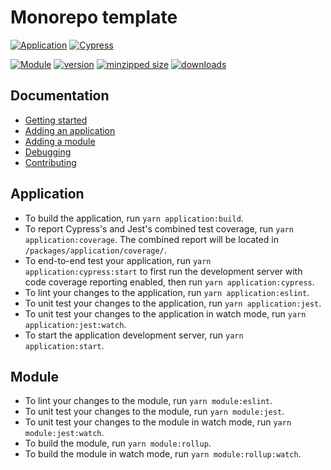 # Monorepo template

[![Application](https://github.com/monorepo-template/monorepo-template/actions/workflows/application.yml/badge.svg?branch=main&event=push)](https://github.com/monorepo-template/monorepo-template/actions/workflows/application.yml)
[![Cypress](https://img.shields.io/endpoint?url=https://dashboard.cypress.io/badge/simple/4akrvv/main&label=Cypress&style=flat)](https://dashboard.cypress.io/projects/4akrvv/runs)

[![Module](https://github.com/monorepo-template/monorepo-template/actions/workflows/module.yml/badge.svg?branch=main&event=push)](https://github.com/monorepo-template/monorepo-template/actions/workflows/module.yml)
[![version](https://img.shields.io/npm/v/@monorepo-template/module.svg?label=module)](https://www.npmjs.com/package/@monorepo-template/module)
[![minzipped size](https://img.shields.io/bundlephobia/minzip/@monorepo-template/module.svg)](https://www.npmjs.com/package/@monorepo-template/module)
[![downloads](https://img.shields.io/npm/dt/@monorepo-template/module.svg)](https://www.npmjs.com/package/@monorepo-template/module)

## Documentation

- [Getting started](https://github.com/monorepo-template/monorepo-template/blob/main/docs/GETTING-STARTED.md)
- [Adding an application](https://github.com/monorepo-template/monorepo-template/blob/main/docs/APPLICATION.md)
- [Adding a module](https://github.com/monorepo-template/monorepo-template/blob/main/docs/MODULE.md)
- [Debugging](https://github.com/monorepo-template/monorepo-template/blob/main/docs/DEBUGGING.md)
- [Contributing](https://github.com/monorepo-template/monorepo-template/blob/main/docs/CONTRIBUTING.md)

## Application

- To build the application, run `yarn application:build`.
- To report Cypress's and Jest's combined test coverage, run
  `yarn application:coverage`. The combined report will be located in
  `/packages/application/coverage/`.
- To end-to-end test your application, run `yarn application:cypress:start` to
  first run the development server with code coverage reporting enabled, then
  run `yarn application:cypress`.
- To lint your changes to the application, run `yarn application:eslint`.
- To unit test your changes to the application, run `yarn application:jest`.
- To unit test your changes to the application in watch mode, run
  `yarn application:jest:watch`.
- To start the application development server, run `yarn application:start`.

## Module

- To lint your changes to the module, run `yarn module:eslint`.
- To unit test your changes to the module, run `yarn module:jest`.
- To unit test your changes to the module in watch mode, run
  `yarn module:jest:watch`.
- To build the module, run `yarn module:rollup`.
- To build the module in watch mode, run `yarn module:rollup:watch`.

